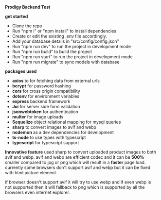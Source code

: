 **Prodigy Backend Test**

**get started**

 - Clone the repo
 - Run "npm i" or  "npm install" to install dependencies
 - Create or edit the existing .env file accordingly.
 - Add your database details in "src/config/config.json"
 - Run "npm run dev" to run the project in development mode
 - Run "npm run build" to build the project
 - Run "npm run start" to run the project in development mode
 - Run "npm run migrate" to sync models with database

**packages used**

 - **axios** to for fetching data from external urls
 - **bcrypt** for password hashing
 - **cors** for cross origin compatibility
 - **dotenv** for environment variables
 - **express**  backend framework 
 - **Joi** for server side form validation
 - **jsonwebtoken** for authentication
 - **multer** for image uploads
 - **Sequelize** object relational mapping for mysql queries
 - **sharp**  to convert images to avif and webp
 - **nodemon** as a dev dependencies for development
 - **ts-node** to use types with typescript
 - **typescript** for typescript support
 
**Innovative feature**
used sharp to convert uploaded product images to both avif and webp.
avif and webp are efficient codec and it can be **500%** smaller compared to jpg or png which will result in a **faster** page load. currently some browsers don't support avif and webp but it can be fixed with html picture element.

if browser doesn't support avif it will try to use webp and if even webp is not supported then it will fallback to png which is supported by all the browsers even internet explorer.
